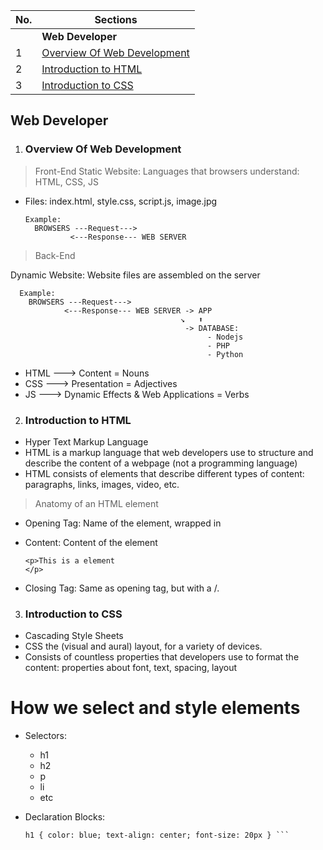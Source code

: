 | No. | Sections                                                    |
| --- | ----------------------------------------------------------- |
|     | **Web Developer**                                           |
| 1   | [Overview Of Web Development](#Overview-Of-Web-Development) |
| 2   | [Introduction to HTML](#Introduction-to-HTML)               |
| 3   | [Introduction to CSS](#Introduction-to-CSS)                 |

## Web Developer

1. ### Overview Of Web Development

> Front-End
> Static Website: Languages that browsers understand: HTML, CSS, JS

- Files: index.html, style.css, script.js, image.jpg

      Example:
        BROWSERS ---Request--->
                <---Response--- WEB SERVER

> Back-End

Dynamic Website: Website files are assembled on the server

      Example:
        BROWSERS ---Request--->
                <---Response--- WEB SERVER -> APP
                                          ↘️   ⬆️
                                           -> DATABASE:
                                                - Nodejs
                                                - PHP
                                                - Python

- HTML ---> Content = Nouns
- CSS ---> Presentation = Adjectives
- JS ---> Dynamic Effects & Web Applications = Verbs

2. ### Introduction to HTML

- Hyper Text Markup Language
- HTML is a markup language that web developers use to structure and describe the content of a webpage (not a programming language)
- HTML consists of elements that describe different types of content: paragraphs, links, images, video, etc.

> Anatomy of an HTML element

- Opening Tag: Name of the element, wrapped in
- Content: Content of the element

  ```
  <p>This is a element
  </p>

  ```

- Closing Tag: Same as opening tag, but with a /.

3. ### Introduction to CSS

- Cascading Style Sheets
- CSS the (visual and aural) layout, for a variety of devices.
- Consists of countless properties that developers use to format the content: properties about font, text, spacing, layout

# How we select and style elements

- Selectors:

  - h1
  - h2
  - p
  - li
  - etc

- Declaration Blocks:

  ````html
  h1 { color: blue; text-align: center; font-size: 20px } ```
  ````
